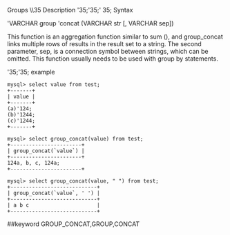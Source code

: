 Groups \\\35
Description
'35;'35;' 35; Syntax

'VARCHAR group 'concat (VARCHAR str [, VARCHAR sep])


This function is an aggregation function similar to sum (), and group_concat links multiple rows of results in the result set to a string. The second parameter, sep, is a connection symbol between strings, which can be omitted. This function usually needs to be used with group by statements.

'35;'35; example

```
mysql> select value from test;
+-------+
| value |
+-------+
(a)'124;
(b)'1244;
(c)'1244;
+-------+

mysql> select group_concat(value) from test;
+-----------------------+
| group_concat(`value`) |
+-----------------------+
124a, b, c, 124a;
+-----------------------+

mysql> select group_concat(value, " ") from test;
+----------------------------+
| group_concat(`value`, ' ') |
+----------------------------+
| a b c                      |
+----------------------------+
```
##keyword
GROUP_CONCAT,GROUP,CONCAT
